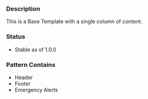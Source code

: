 ### Description
This is a Base Template with a single column of content.

### Status
* Stable as of 1.0.0

### Pattern Contains
* Header 
* Footer
* Emergency Alerts
